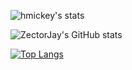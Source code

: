 ![hmickey's stats](https://badge42.herokuapp.com/api/stats/hmickey)

![ZectorJay's GitHub stats](https://github-readme-stats.vercel.app/api?username=ZectorJay&show_icons=true&theme=dark)

[![Top Langs](https://github-readme-stats.vercel.app/api/top-langs/?username=ZectorJay&&layout=compact&show_icons=true&title_color=ffffff&icon_color=34abeb&text_color=daf7dc&bg_color=151515&hide=swift,roff,php,html)](https://github.com/anuraghazra/github-readme-stats)
